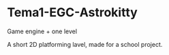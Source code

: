 # Tema1-EGC-Astrokitty
Game engine + one level

A short 2D platforming lavel, made for a school project.
